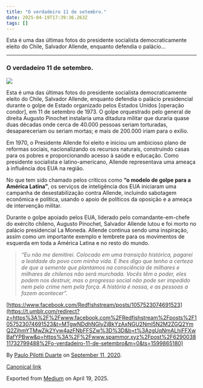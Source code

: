 ```yaml
---
title: "O verdadeiro 11 de setembro."
date: 2025-04-19T17:39:36.263Z
tags: []
---
```


Esta é uma das últimas fotos do presidente socialista democraticamente eleito do Chile, Salvador Allende, enquanto defendia o palácio…

* * *

### O verdadeiro 11 de setembro.

![](https://cdn-images-1.medium.com/max/800/1*A233iWs4zD8o21AX2t9srw.jpeg)

Esta é uma das últimas fotos do presidente socialista democraticamente eleito do Chile, Salvador Allende, enquanto defendia o palácio presidencial durante o golpe de Estado organizado pelos Estados Unidos \[operação condor\], em 11 de setembro de 1973. O golpe orquestrado pelo general de direita Augusto Pinochet instalaria uma ditadura militar que duraria quase duas décadas onde cerca de 40.000 pessoas seriam torturadas, desapareceriam ou seriam mortas; e mais de 200.000 iriam para o exílio.

Em 1970, o Presidente Allende foi eleito e iniciou um ambicioso plano de reformas sociais, nacionalizando os recursos naturais, construindo casas para os pobres e proporcionando acesso à saúde e educação. Como presidente socialista e latino-americano, Allende representava uma ameaça à influência dos EUA na região.

No que tem sido chamado pelos críticos como **“o modelo de golpe para a América Latina”**, os serviços de inteligência dos EUA iniciaram uma campanha de desestabilização contra Allende, incluindo sabotagem econômica e política, usando o apoio de políticos da oposição e a ameaça de intervenção militar.

Durante o golpe apoiado pelos EUA, liderado pelo comandante-em-chefe do exército chileno, Augusto Pinochet, Salvador Allende lutou e foi morto no palácio presidencial La Moneda. Allende continua sendo uma inspiração, assim como um importante exemplo e lembrete para os movimentos de esquerda em toda a América Latina e no resto do mundo.

> _“Eu não me demitirei. Colocado em uma transição histórica, pagarei a lealdade do povo com minha vida. E lhes digo que tenho a certeza de que a semente que plantamos na consciência de milhares e milhares de chilenos não será murchada. Vocês têm o poder, eles podem nos destruir, mas o progresso social não pode ser impedido nem pelo crime nem pela força. A história é nossa, e as pessoas a fazem acontecer”._

[https://www.facebook.com/Redfishstream/posts/1057523074691523](https://t.umblr.com/redirect?z=https%3A%2F%2Fwww.facebook.com%2FRedfishstream%2Fposts%2F1057523074691523&t=MTgwNDdhNGIyZjBkYzAxNGU2NmI5N2M2ZGQ2YmQ2ZjhmYTMwZjk2Yyw4azFNbFFSZw%3D%3D&b=t%3AzgUqNmALhiFFXwBafYPBww&p=https%3A%2F%2Fwww.spammor.xyz%2Fpost%2F629003811732799488%2Fo-verdadeiro-11-de-setembro&m=0&ts=1599865180)

By [Paulo Pilotti Duarte](https://medium.com/@paulopilotti) on [September 11, 2020](https://medium.com/p/a90a55255ffd).

[Canonical link](https://medium.com/@paulopilotti/o-verdadeiro-11-de-setembro-a90a55255ffd)

Exported from [Medium](https://medium.com) on April 19, 2025.